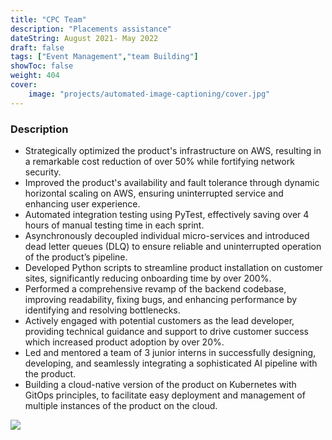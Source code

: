 ```yaml
---
title: "CPC Team"
description: "Placements assistance"
dateString: August 2021- May 2022
draft: false
tags: ["Event Management","team Building"]
showToc: false
weight: 404
cover:
    image: "projects/automated-image-captioning/cover.jpg"
--- 
```


### Description

- Strategically optimized the product's infrastructure on AWS, resulting in a remarkable cost reduction of over 50% while fortifying network security.
- Improved the product's availability and fault tolerance through dynamic horizontal scaling on AWS, ensuring uninterrupted service and enhancing user experience.
- Automated integration testing using PyTest, effectively saving over 4 hours of manual testing time in each sprint.
- Asynchronously decoupled individual micro-services and introduced dead letter queues (DLQ) to ensure reliable and uninterrupted operation of the product’s pipeline.
- Developed Python scripts to streamline product installation on customer sites, significantly reducing onboarding time by over 200%.
- Performed a comprehensive revamp of the backend codebase, improving readability, fixing bugs, and enhancing performance by identifying and resolving bottlenecks.
- Actively engaged with potential customers as the lead developer, providing technical guidance and support to drive customer success which increased product adoption by over 20%.
- Led and mentored a team of 3 junior interns in successfully designing, developing, and seamlessly integrating a sophisticated AI pipeline with the product.
- Building a cloud-native version of the product on Kubernetes with GitOps principles, to facilitate easy deployment and management of multiple instances of the product on the cloud.

![](/experience/16bit/img1.jpeg#center)